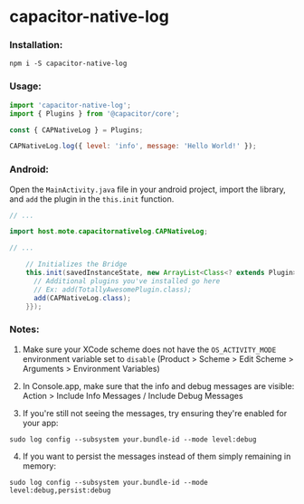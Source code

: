 # capacitor-native-log

### Installation:

```
npm i -S capacitor-native-log
```

### Usage:

```javascript
import 'capacitor-native-log';
import { Plugins } from '@capacitor/core';

const { CAPNativeLog } = Plugins;

CAPNativeLog.log({ level: 'info', message: 'Hello World!' });
```

### Android:

Open the `MainActivity.java` file in your android project, import the library, and `add` the plugin in the `this.init` function.

```java
// ...

import host.mote.capacitornativelog.CAPNativeLog;

// ...

    // Initializes the Bridge
    this.init(savedInstanceState, new ArrayList<Class<? extends Plugin>>() {{
      // Additional plugins you've installed go here
      // Ex: add(TotallyAwesomePlugin.class);
      add(CAPNativeLog.class);
    }});
```

### Notes:

1. Make sure your XCode scheme does not have the `OS_ACTIVITY_MODE` environment variable set to `disable` (Product > Scheme > Edit Scheme > Arguments > Environment Variables)

2. In Console.app, make sure that the info and debug messages are visible: Action > Include Info Messages / Include Debug Messages

3. If you're still not seeing the messages, try ensuring they're enabled for your app:
```
sudo log config --subsystem your.bundle-id --mode level:debug
```

4. If you want to persist the messages instead of them simply remaining in memory:
```
sudo log config --subsystem your.bundle-id --mode level:debug,persist:debug
```
